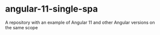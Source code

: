 # angular-11-single-spa
A repository with an example of Angular 11 and other Angular versions on the same scope

